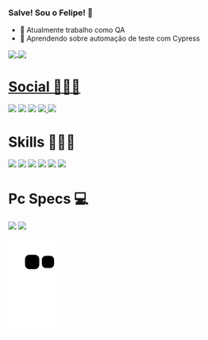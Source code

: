 ### Salve! Sou o Felipe!  👋

- 🔭 Atualmente trabalho como QA
- 🌱 Aprendendo sobre automação de teste com Cypress

<div>
<a href="https://github.com/Felipe-qa">
<img align="center" height="150em" src="https://github-readme-stats.vercel.app/api?username=felipe-qa&show_icons=true&theme=radical" />
<img align="center" height="150em" src=https://github-readme-stats.vercel.app/api/top-langs/?username=felipe-qa&layout=compact&langs_count=6&theme=radical&" />
</div>


# Social 🧑🏻‍💻

<div>
 <a href="mailto:felipeferreira.qa@gmail.com"><img src="https://img.shields.io/badge/Gmail-D14836?style=for-the-badge&logo=gmail&logoColor=white" target="_blank"></a>
 <a href="https://www.linkedin.com/in/felipe-ferreira-3a7753137/"><img src="https://img.shields.io/badge/LinkedIn-0077B5?style=for-the-badge&logo=linkedin&logoColor=white" 
target="_blank"></a>
 <a href="https://www.instagram.com/feelkz_/"><img src="https://img.shields.io/badge/Instagram-E4405F?style=for-the-badge&logo=instagram&logoColor=white" target="_blank"></a>
 <a href="https://www.facebook.com/felipe.ferreira.338"><img src="https://img.shields.io/badge/Facebook-1877F2?style=for-the-badge&logo=facebook&logoColor=white" target="_blank">
 <a href="https://twitter.com/Feellkz_"><img src="https://img.shields.io/badge/Twitter-1DA1F2?style=for-the-badge&logo=twitter&logoColor=white" target="_blank">
</a>
</div>

# Skills 🧑🏻‍🎓
<div>
<img src="https://img.shields.io/badge/JavaScript-323330?style=for-the-badge&logo=javascript&logoColor=F7DF1E">
<img src="https://img.shields.io/badge/TypeScript-007ACC?style=for-the-badge&logo=typescript&logoColor=white">
<img src="https://img.shields.io/badge/Node.js-43853D?style=for-the-badge&logo=node.js&logoColor=white"> 
<img src="https://img.shields.io/badge/PostgreSQL-316192?style=for-the-badge&logo=postgresql&logoColor=white">
<img src="https://img.shields.io/badge/Amazon_AWS-232F3E?style=for-the-badge&logo=amazon-aws&logoColor=white">
<img src="https://img.shields.io/badge/Microsoft_Azure-0089D6?style=for-the-badge&logo=microsoft-azure&logoColor=white">
</div>

# Pc Specs 💻
                                                                                                                       
<div>
<img src="https://img.shields.io/badge/AMD-Ryzen_5_3600X-ED1C24?style=for-the-badge&logo=amd&logoColor=white">
<img src="https://img.shields.io/badge/NVIDIA-RTX3060Ti-76B900?style=for-the-badge&logo=nvidia&logoColor=white">

                                                                                                               
                                                                                                               
![Snake animation](https://github.com/Felipe-QA//Felipe-QA//blob/output/github-contribution-grid-snake.svg)
</div>

